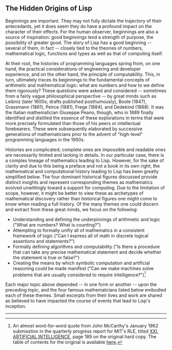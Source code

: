 ## The Hidden Origins of Lisp

Beginnings are important. They may not fully dictate the trajectory of their antecedants, yet it does seem they do have a profound impact on the character of their effects. For the human observer, beginnings are also a source of inspiration: good beginnings lend a strength of purpose, the possibility of greater good. The story of Lisp has a good beginning -- several of them, in fact -- closely tied to the theories of numbers, mathematical logic, functions and types as well as that of computing itself.

At their root, the histories of programming languages spring from, on one hand, the practical considerations of engineering and developer experience, and on the other hand, the principle of computability. This, in turn, ultimately traces its beginnings to the fundamental concepts of arithmetic and mathematical logic: what are numbers and how to we define them rigorously? These questions were asked and considered -- sometimes from a fairly vague philosophical perspective --  by great minds such as Leibniz (later 1600s; drafts published posthumously), Boole (1847), Grassmann (1861), Peirce (1881), Frege (1884), and Dedekind (1888). It was the Italian mathematician Giuseppe Peano, though, who in 1889 finally identified and distilled the essence of these explorations in terms that were more precisely formulated than those of his peers or intellectual forebearers. These were subsequently elaborated by successive generations of mathematicians prior to the advent of "high-level" programming languages in the 1950s.

Histories are complicated; complete ones are impossible and readable ones are necessarily limited and lacking in details. In our particular case, there is a complex lineage of mathematics leading to Lisp. However, for the sake of clarity and due to this being a preface and not a book in its own right, the mathematical and computational history leading to Lisp has been greatly simplified below. The four dominant historical figures discussed provide distinct insights and represent corresponding themes as mathematics evolved unwittingly toward a support for computing. Due to the limitation of scope, however, it might be better to view these as archetypes of mathematical discovery rather than historical figures one might come to know when reading a full history. Of the many themes one could discern and extract from these great minds, we focus on the following:

* Understanding and defining the underpinnings of arithmetic and logic ("What are numbers? What is counting?")
* Attempting to formally unifiy all of mathematics in a consistent framework of logic ("Can I express all of math in discrete logical assertions and statements?")
* Formally defining algorithms and computability ("Is there a procedure that can take any precise mathematical statement and decide whether the statement is true or false?")
* Creating the means by which symbolic computation and artificial reasoning could be made manifest ("Can we make machines solve problems that are usually considered to require intelligence?")[^1]

Each major topic above depended -- in one form or another -- upon the preceding topic, and the four famous mathematcians listed below embodied each of these themes. Small excerpts from their lives and work are shared as believed to have impacted the course of events that lead to Lisp's inception.

----

[^1]: An almost word-for-word quote from John McCarthy's January 1962 submisstion in the quarterly progress report for MIT's RLE, titled [XXI. ARTIFICIAL INTELLIGENCE](http://dspace.mit.edu/bitstream/handle/1721.1/53661/RLE_QPR_064_XXI.pdf), page 189 on the original hard copy. The table of contents for the original is available [here](http://dspace.mit.edu/bitstream/handle/1721.1/53645/RLE_QPR_064_TOC.pdf).